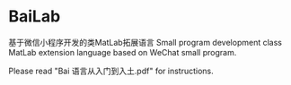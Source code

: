 # BaiLab

基于微信小程序开发的类MatLab拓展语言
 Small program development class MatLab extension language based on WeChat small program.

Please read "Bai 语言从入门到入土.pdf" for instructions.
